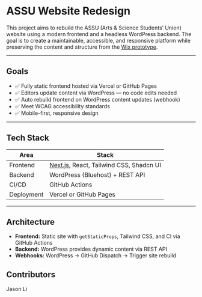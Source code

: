 # ASSU Website Redesign

This project aims to rebuild the ASSU (Arts & Science Students’ Union) website using a modern frontend and a headless WordPress backend. The goal is to create a maintainable, accessible, and responsive platform while preserving the content and structure from the [Wix prototype](https://jennykwon0712.wixsite.com/u-of-t-assu).

---

## Goals

- ✅ Fully static frontend hosted via Vercel or GitHub Pages
- ✅ Editors update content via WordPress — no code edits needed
- ✅ Auto rebuild frontend on WordPress content updates (webhook)
- ✅ Meet WCAG accessibility standards
- ✅ Mobile-first, responsive design

---

## Tech Stack

| Area       | Stack                                                          |
| ---------- | -------------------------------------------------------------- |
| Frontend   | [Next.js](https://nextjs.org/), React, Tailwind CSS, Shadcn UI |
| Backend    | WordPress (Bluehost) + REST API                                |
| CI/CD      | GitHub Actions                                                 |
| Deployment | Vercel or GitHub Pages                                         |

---

## Architecture

- **Frontend:** Static site with `getStaticProps`, Tailwind CSS, and CI via GitHub Actions
- **Backend:** WordPress provides dynamic content via REST API
- **Webhooks:** WordPress → GitHub Dispatch → Trigger site rebuild

## Contributors

Jason Li
